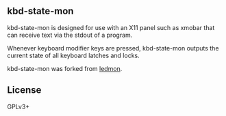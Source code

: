kbd-state-mon
-------------

kbd-state-mon is designed for use with an X11 panel such as xmobar
that can receive text via the stdout of a program.

Whenever keyboard modifier keys are pressed, kbd-state-mon outputs
the current state of all keyboard latches and locks.

kbd-state-mon was forked from [ledmon](https://github.com/jgoerzen/ledmon).

License
-------

GPLv3+

